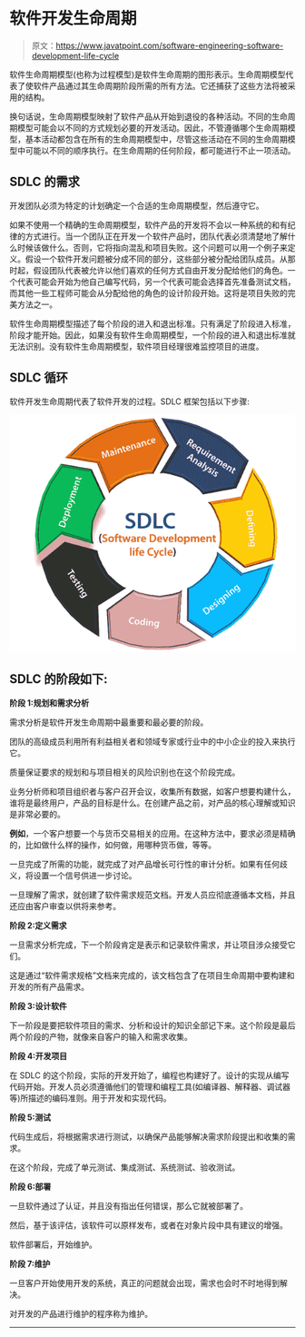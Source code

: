 # 软件开发生命周期

> 原文：<https://www.javatpoint.com/software-engineering-software-development-life-cycle>

软件生命周期模型(也称为过程模型)是软件生命周期的图形表示。生命周期模型代表了使软件产品通过其生命周期阶段所需的所有方法。它还捕获了这些方法将被采用的结构。

换句话说，生命周期模型映射了软件产品从开始到退役的各种活动。不同的生命周期模型可能会以不同的方式规划必要的开发活动。因此，不管遵循哪个生命周期模型，基本活动都包含在所有的生命周期模型中，尽管这些活动在不同的生命周期模型中可能以不同的顺序执行。在生命周期的任何阶段，都可能进行不止一项活动。

## SDLC 的需求

开发团队必须为特定的计划确定一个合适的生命周期模型，然后遵守它。

如果不使用一个精确的生命周期模型，软件产品的开发将不会以一种系统的和有纪律的方式进行。当一个团队正在开发一个软件产品时，团队代表必须清楚地了解什么时候该做什么。否则，它将指向混乱和项目失败。这个问题可以用一个例子来定义。假设一个软件开发问题被分成不同的部分，这些部分被分配给团队成员。从那时起，假设团队代表被允许以他们喜欢的任何方式自由开发分配给他们的角色。一个代表可能会开始为他自己编写代码，另一个代表可能会选择首先准备测试文档，而其他一些工程师可能会从分配给他的角色的设计阶段开始。这将是项目失败的完美方法之一。

软件生命周期模型描述了每个阶段的进入和退出标准。只有满足了阶段进入标准，阶段才能开始。因此，如果没有软件生命周期模型，一个阶段的进入和退出标准就无法识别。没有软件生命周期模型，软件项目经理很难监控项目的进度。

## SDLC 循环

软件开发生命周期代表了软件开发的过程。SDLC 框架包括以下步骤:

![Software Development Life Cycle(SDLC)](img/8186fa183721c5f812da5a69b348650d.png)

## SDLC 的阶段如下:

**阶段 1:规划和需求分析**

需求分析是软件开发生命周期中最重要和最必要的阶段。

团队的高级成员利用所有利益相关者和领域专家或行业中的中小企业的投入来执行它。

质量保证要求的规划和与项目相关的风险识别也在这个阶段完成。

业务分析师和项目组织者与客户召开会议，收集所有数据，如客户想要构建什么，谁将是最终用户，产品的目标是什么。在创建产品之前，对产品的核心理解或知识是非常必要的。

**例如**，一个客户想要一个与货币交易相关的应用。在这种方法中，要求必须是精确的，比如做什么样的操作，如何做，用哪种货币做，等等。

一旦完成了所需的功能，就完成了对产品增长可行性的审计分析。如果有任何歧义，将设置一个信号供进一步讨论。

一旦理解了需求，就创建了软件需求规范文档。开发人员应彻底遵循本文档，并且还应由客户审查以供将来参考。

**阶段 2:定义需求**

一旦需求分析完成，下一个阶段肯定是表示和记录软件需求，并让项目涉众接受它们。

这是通过“软件需求规格”文档来完成的，该文档包含了在项目生命周期中要构建和开发的所有产品需求。

**阶段 3:设计软件**

下一阶段是要把软件项目的需求、分析和设计的知识全部记下来。这个阶段是最后两个阶段的产物，就像来自客户的输入和需求收集。

**阶段 4:开发项目**

在 SDLC 的这个阶段，实际的开发开始了，编程也构建好了。设计的实现从编写代码开始。开发人员必须遵循他们的管理和编程工具(如编译器、解释器、调试器等)所描述的编码准则。用于开发和实现代码。

**阶段 5:测试**

代码生成后，将根据需求进行测试，以确保产品能够解决需求阶段提出和收集的需求。

在这个阶段，完成了单元测试、集成测试、系统测试、验收测试。

**阶段 6:部署**

一旦软件通过了认证，并且没有指出任何错误，那么它就被部署了。

然后，基于该评估，该软件可以原样发布，或者在对象片段中具有建议的增强。

软件部署后，开始维护。

**阶段 7:维护**

一旦客户开始使用开发的系统，真正的问题就会出现，需求也会时不时地得到解决。

对开发的产品进行维护的程序称为维护。

* * *